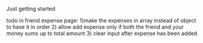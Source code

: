 Just getting started

todo in friend expense page:
1)make the expenses in array instead of object to have it in order 
2) allow add expense only if both the friend and your money sums up to total amount
3) clear input after expense has been added